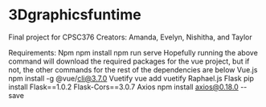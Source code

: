 # 3Dgraphicsfuntime
Final project for CPSC376
Creators: Amanda, Evelyn, Nishitha, and Taylor

Requirements:
    Npm
        npm install
        npm run serve
            Hopefully running the above command will download the required packages for the vue project, but if not, the other commands for the rest of the dependencies are below
    Vue.js
        npm install -g @vue/cli@3.7.0
    Vuetify
        vue add vuetify
    Raphael.js
    Flask
        pip install Flask==1.0.2 Flask-Cors==3.0.7
    Axios
        npm install axios@0.18.0 --save
    
        
